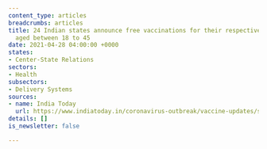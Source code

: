 ```yaml
---
content_type: articles
breadcrumbs: articles
title: 24 Indian states announce free vaccinations for their respective local residents
  aged between 18 to 45
date: 2021-04-28 04:00:00 +0000
states:
- Center-State Relations
sectors:
- Health
subsectors:
- Delivery Systems
sources:
- name: India Today
  url: https://www.indiatoday.in/coronavirus-outbreak/vaccine-updates/story/full-list-of-states-providing-free-covid-19-vaccine-from-may-1-1795067-2021-04-26
details: []
is_newsletter: false

---
```

